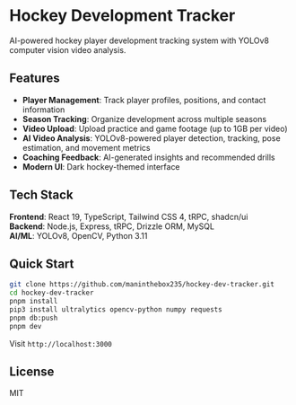 # Hockey Development Tracker

AI-powered hockey player development tracking system with YOLOv8 computer vision video analysis.

## Features

- **Player Management**: Track player profiles, positions, and contact information
- **Season Tracking**: Organize development across multiple seasons  
- **Video Upload**: Upload practice and game footage (up to 1GB per video)
- **AI Video Analysis**: YOLOv8-powered player detection, tracking, pose estimation, and movement metrics
- **Coaching Feedback**: AI-generated insights and recommended drills
- **Modern UI**: Dark hockey-themed interface

## Tech Stack

**Frontend**: React 19, TypeScript, Tailwind CSS 4, tRPC, shadcn/ui  
**Backend**: Node.js, Express, tRPC, Drizzle ORM, MySQL  
**AI/ML**: YOLOv8, OpenCV, Python 3.11

## Quick Start

```bash
git clone https://github.com/maninthebox235/hockey-dev-tracker.git
cd hockey-dev-tracker
pnpm install
pip3 install ultralytics opencv-python numpy requests
pnpm db:push
pnpm dev
```

Visit `http://localhost:3000`

## License

MIT
